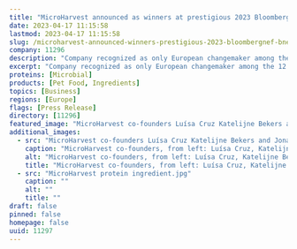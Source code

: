 ```yaml
---
title: "MicroHarvest announced as winners at prestigious 2023 BloombergNEF (BNEF) Pioneers awards"
date: 2023-04-17 11:15:58
lastmod: 2023-04-17 11:15:58
slug: /microharvest-announced-winners-prestigious-2023-bloombergnef-bnef-pioneers-awards
company: 11296
description: "Company recognized as only European changemaker among the 12 winnersBiomass fermentation–based technology recognized as instrumental in driving the low-carbon transitionSustainable protein ingredient produced reduces required land use by 99%"
excerpt: "Company recognized as only European changemaker among the 12 winnersBiomass fermentation–based technology recognized as instrumental in driving the low-carbon transitionSustainable protein ingredient produced reduces required land use by 99%"
proteins: [Microbial]
products: [Pet Food, Ingredients]
topics: [Business]
regions: [Europe]
flags: [Press Release]
directory: [11296]
featured_image: "MicroHarvest co-founders Luísa Cruz Katelijne Bekers and Jonathan Roberz.jpeg"
additional_images:
  - src: "MicroHarvest co-founders Luísa Cruz Katelijne Bekers and Jonathan Roberz.jpeg"
    caption: "MicroHarvest co-founders, from left: Luísa Cruz, Katelijne Bekers, and Jonathan Roberz."
    alt: "MicroHarvest co-founders, from left: Luísa Cruz, Katelijne Bekers, and Jonathan Roberz."
    title: "MicroHarvest co-founders, from left: Luísa Cruz, Katelijne Bekers, and Jonathan Roberz."
  - src: "MicroHarvest protein ingredient.jpg"
    caption: ""
    alt: ""
    title: ""
draft: false
pinned: false
homepage: false
uuid: 11297
---
```

